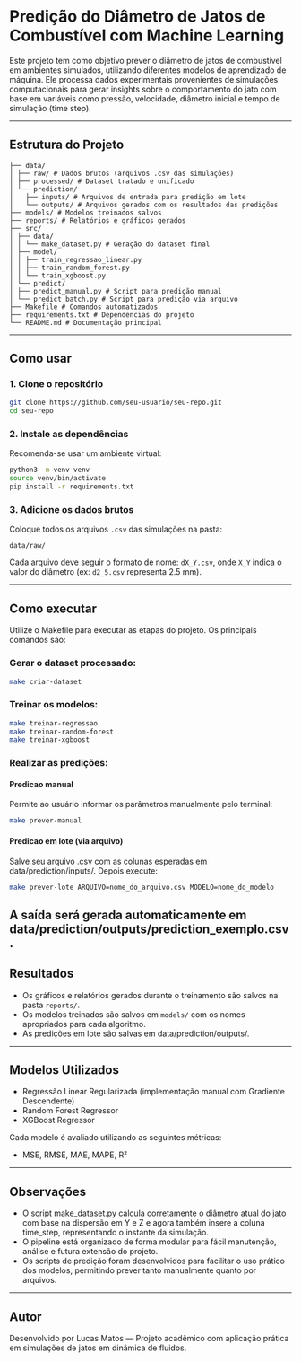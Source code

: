 # Predição do Diâmetro de Jatos de Combustível com Machine Learning

Este projeto tem como objetivo prever o diâmetro de jatos de combustível em ambientes simulados, utilizando diferentes modelos de aprendizado de máquina. Ele processa dados experimentais provenientes de simulações computacionais para gerar insights sobre o comportamento do jato com base em variáveis como pressão, velocidade, diâmetro inicial e tempo de simulação (time step).

---

## Estrutura do Projeto

```
├── data/
│ ├── raw/ # Dados brutos (arquivos .csv das simulações)
│ ├── processed/ # Dataset tratado e unificado
│ └── prediction/
│   ├── inputs/ # Arquivos de entrada para predição em lote
│   └── outputs/ # Arquivos gerados com os resultados das predições
├── models/ # Modelos treinados salvos
├── reports/ # Relatórios e gráficos gerados
├── src/
│ ├── data/
│ │ └── make_dataset.py # Geração do dataset final
│ ├── model/
│ │ ├── train_regressao_linear.py
│ │ ├── train_random_forest.py
│ │ └── train_xgboost.py
│ └── predict/
│ ├── predict_manual.py # Script para predição manual
│ └── predict_batch.py # Script para predição via arquivo
├── Makefile # Comandos automatizados
├── requirements.txt # Dependências do projeto
└── README.md # Documentação principal
```

---

## Como usar

### 1. Clone o repositório

```bash
git clone https://github.com/seu-usuario/seu-repo.git
cd seu-repo
```

### 2. Instale as dependências

Recomenda-se usar um ambiente virtual:

```bash
python3 -m venv venv
source venv/bin/activate
pip install -r requirements.txt
```

### 3. Adicione os dados brutos

Coloque todos os arquivos `.csv` das simulações na pasta:

```
data/raw/
```

Cada arquivo deve seguir o formato de nome: `dX_Y.csv`, onde `X_Y` indica o valor do diâmetro (ex: `d2_5.csv` representa 2.5 mm).

---

## Como executar

Utilize o Makefile para executar as etapas do projeto. Os principais comandos são:

### Gerar o dataset processado:

```bash
make criar-dataset
```

### Treinar os modelos:

```bash
make treinar-regressao
make treinar-random-forest
make treinar-xgboost
```

### Realizar as predições:

#### Predicao manual
Permite ao usuário informar os parâmetros manualmente pelo terminal:
```bash
make prever-manual
```

#### Predicao em lote (via arquivo)
Salve seu arquivo .csv com as colunas esperadas em data/prediction/inputs/. Depois execute:
```bash
make prever-lote ARQUIVO=nome_do_arquivo.csv MODELO=nome_do_modelo
```
A saída será gerada automaticamente em data/prediction/outputs/prediction_exemplo.csv.
---

## Resultados

- Os gráficos e relatórios gerados durante o treinamento são salvos na pasta `reports/`.
- Os modelos treinados são salvos em `models/` com os nomes apropriados para cada algoritmo.
- As predições em lote são salvas em data/prediction/outputs/.

---

## Modelos Utilizados

- Regressão Linear Regularizada (implementação manual com Gradiente Descendente)
- Random Forest Regressor
- XGBoost Regressor

Cada modelo é avaliado utilizando as seguintes métricas:
- MSE, RMSE, MAE, MAPE, R²

---

## Observações

- O script make_dataset.py calcula corretamente o diâmetro atual do jato com base na dispersão em Y e Z e agora também insere a coluna time_step, representando o instante da simulação.
- O pipeline está organizado de forma modular para fácil manutenção, análise e futura extensão do projeto.
- Os scripts de predição foram desenvolvidos para facilitar o uso prático dos modelos, permitindo prever tanto manualmente quanto por arquivos.

---

## Autor

Desenvolvido por Lucas Matos — Projeto acadêmico com aplicação prática em simulações de jatos em dinâmica de fluidos.
